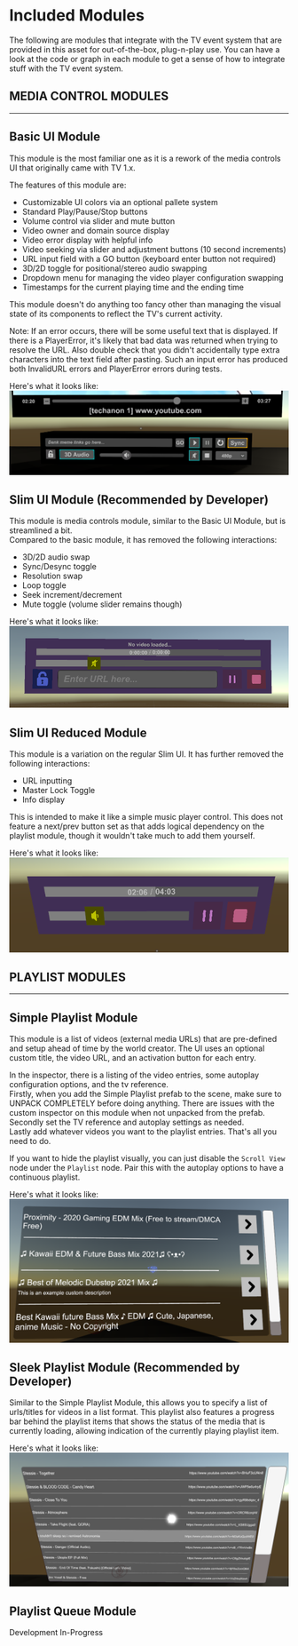 # Included Modules
The following are modules that integrate with the TV event system that are provided in this asset for out-of-the-box, plug-n-play use. You can have a look at the code or graph in each module to get a sense of how to integrate stuff with the TV event system.

## MEDIA CONTROL MODULES
---

## Basic UI Module
This module is the most familiar one as it is a rework of the media controls UI that originally came with TV 1.x.

The features of this module are:
- Customizable UI colors via an optional pallete system
- Standard Play/Pause/Stop buttons
- Volume control via slider and mute button
- Video owner and domain source display
- Video error display with helpful info
- Video seeking via slider and adjustment buttons (10 second increments)
- URL input field with a GO button (keyboard enter button not required)
- 3D/2D toggle for positional/stereo audio swapping
- Dropdown menu for managing the video player configuration swapping
- Timestamps for the current playing time and the ending time

This module doesn't do anything too fancy other than managing the visual state of its components to reflect the TV's current activity.

Note: If an error occurs, there will be some useful text that is displayed. If there is a PlayerError, it's likely that bad data was returned when trying to resolve the URL. Also double check that you didn't accidentally type extra characters into the text field after pasting. Such an input error has produced both InvalidURL errors and PlayerError errors during tests.

Here's what it looks like:  
![Basic UI exmaple picture](./Images/BasicUISample.png)

## Slim UI Module (Recommended by Developer)
This module is media controls module, similar to the Basic UI Module, but is streamlined a bit.  
Compared to the basic module, it has removed the following interactions:
- 3D/2D audio swap
- Sync/Desync toggle
- Resolution swap
- Loop toggle
- Seek increment/decrement
- Mute toggle (volume slider remains though)

Here's what it looks like:  
![Slim UI exmaple picture](./Images/SlimUISample.png)

## Slim UI Reduced Module
This module is a variation on the regular Slim UI. It has further removed the following interactions:
- URL inputting
- Master Lock Toggle
- Info display

This is intended to make it like a simple music player control. This does not feature a next/prev button set as that adds logical dependency on the playlist module, though it wouldn't take much to add them yourself.

Here's what it looks like:  
![Slim UI exmaple picture](./Images/SlimUIReducedSample.png)

## PLAYLIST MODULES
---

## Simple Playlist Module
This module is a list of videos (external media URLs) that are pre-defined and setup ahead of time by the world creator. The UI uses an optional custom title, the video URL, and an activation button for each entry.

In the inspector, there is a listing of the video entries, some autoplay configuration options, and the tv reference.  
Firstly, when you add the Simple Playlist prefab to the scene, make sure to UNPACK COMPLETELY before doing anything. There are issues with the custom inspector on this module when not unpacked from the prefab.  
Secondly set the TV reference and autoplay settings as needed.  
Lastly add whatever videos you want to the playlist entries.
That's all you need to do.

If you want to hide the playlist visually, you can just disable the `Scroll View` node under the `Playlist` node. Pair this with the autoplay options to have a continuous playlist.

Here's what it looks like:  
![Simple Playlist exmaple picture](./Images/SimplePlaylistSample.png)

## Sleek Playlist Module (Recommended by Developer)
Similar to the Simple Playlist Module, this allows you to specify a list of urls/titles for videos in a list format. This playlist also features a progress bar behind the playlist items that shows the status of the media that is currently loading, allowing indication of the currently playing playlist item.

Here's what it looks like:  
![Sleek Playlist exmaple picture](./Images/SleekPlaylistSample.png)

## Playlist Queue Module
Development In-Progress